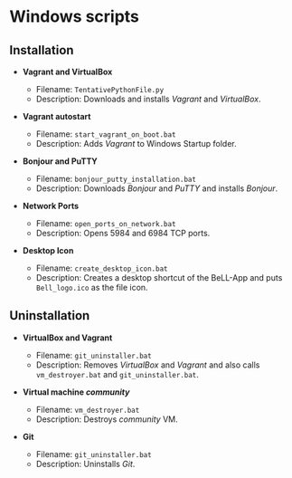 # Windows scripts

## Installation

- **Vagrant and VirtualBox**
  - Filename: `TentativePythonFile.py`  
  - Description: Downloads and installs *Vagrant* and *VirtualBox*.

- **Vagrant autostart**
  - Filename: `start_vagrant_on_boot.bat`  
  - Description: Adds *Vagrant* to Windows Startup folder.

- **Bonjour and PuTTY**
  - Filename: `bonjour_putty_installation.bat`  
  - Description: Downloads *Bonjour* and *PuTTY* and installs *Bonjour*.
  
- **Network Ports**
  - Filename: `open_ports_on_network.bat`  
  - Description: Opens 5984 and 6984 TCP ports.
  
- **Desktop Icon**
  - Filename: `create_desktop_icon.bat`  
  - Description: Creates a desktop shortcut of the BeLL-App and puts `Bell_logo.ico` as the file icon. 

## Uninstallation
  
- **VirtualBox and Vagrant**
  - Filename: `git_uninstaller.bat`   
  - Description: Removes *VirtualBox* and *Vagrant* and also calls `vm_destroyer.bat` and `git_uninstaller.bat`.

- **Virtual machine *community***
  - Filename: `vm_destroyer.bat`  
  - Description: Destroys *community* VM.

- **Git**
  - Filename: `git_uninstaller.bat`  
  - Description: Uninstalls *Git*.


